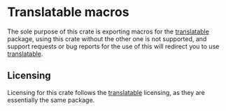 # Translatable macros

The sole purpose of this crate is exporting macros for the [translatable](https://crates.io/crates/translatable)
package, using this crate without the other one is not supported, and support requests or bug reports
for the use of this will redirect you to use [translatable](https://crates.io/crates/translatable).

## Licensing

Licensing for this crate follows the [translatable](https://crates.io/crates/translatable) licensing,
as they are essentially the same package.
